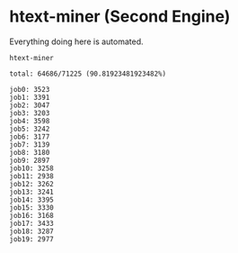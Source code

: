 # htext-miner (Second Engine)

Everything doing here is automated.

```
htext-miner

total: 64686/71225 (90.81923481923482%)

job0: 3523
job1: 3391
job2: 3047
job3: 3203
job4: 3598
job5: 3242
job6: 3177
job7: 3139
job8: 3180
job9: 2897
job10: 3258
job11: 2938
job12: 3262
job13: 3241
job14: 3395
job15: 3330
job16: 3168
job17: 3433
job18: 3287
job19: 2977
```